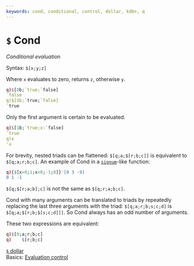 ```yaml
---
keywords: cond, conditional, control, dollar, kdb+, q
---
```


# `$` Cond




_Conditional evaluation_

Syntax: `$[x;y;z]`


Where `x` evaluates to zero, returns `z`, otherwise `y`.

```q
q)$[0b;`true;`false]
`false
q)$[1b;`true;`false]
`true
```

Only the first argument is certain to be evaluated.

```q
q)$[1b;`true;x:`false]
`true
q)x
'x
```

For brevity, nested triads can be flattened: `$[q;a;$[r;b;c]]` is equivalent to `$[q;a;r;b;c]`. An example of Cond in a [`signum`](signum.md)-like function:

```q
q){$[x>0;1;x<0;-1;0]}'[0 3 -9]
0 1 -1
```

`$[q;$[r;a;b];c]` is not the same as `$[q;r;a;b;c]`.

Cond with many arguments can be translated to triads by repeatedly replacing the last three arguments with the triad: `$[q;a;r;b;s;c;d]` is `$[q;a;$[r;b;$[s;c;d]]]`. So Cond always has an odd number of arguments.

These two expressions are equivalent:
```q
q)$[0;a;r;b;c]
q)    $[r;b;c]
```

<i class="far fa-hand-point-right"></i> 
[`$` dollar](overloads.md#dollar)  
Basics: [Evaluation control](../basics/control.md)